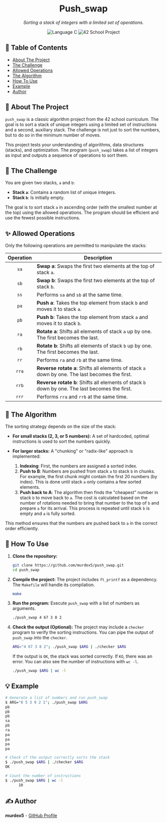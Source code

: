 <h1 align="center">
  Push_swap
</h1>

<p align="center">
  <em>Sorting a stack of integers with a limited set of operations.</em>
</p>

<p align="center">
  <img src="https://img.shields.io/badge/Language-C-blue.svg?style=for-the-badge" alt="Language C">
  <img src="https://img.shields.io/badge/School-42-black.svg?style=for-the-badge" alt="42 School Project">
</p>

## 📖 Table of Contents
- [About The Project](#-about-the-project)
- [The Challenge](#-the-challenge)
- [Allowed Operations](#-allowed-operations)
- [The Algorithm](#-the-algorithm)
- [How To Use](#-how-to-use)
- [Example](#-example)
- [Author](#-author)

## 📝 About The Project

`push_swap` is a classic algorithm project from the 42 school curriculum. The goal is to sort a stack of unique integers using a limited set of instructions and a second, auxiliary stack. The challenge is not just to sort the numbers, but to do so in the minimum number of moves.

This project tests your understanding of algorithms, data structures (stacks), and optimization. The program (`push_swap`) takes a list of integers as input and outputs a sequence of operations to sort them.

## 🎯 The Challenge

You are given two stacks, `a` and `b`:
-   **Stack `a`**: Contains a random list of unique integers.
-   **Stack `b`**: Is initially empty.

The goal is to sort stack `a` in ascending order (with the smallest number at the top) using the allowed operations. The program should be efficient and use the fewest possible instructions.

## ✨ Allowed Operations

Only the following operations are permitted to manipulate the stacks:

| Operation | Description                                                               |
| :-------: | ------------------------------------------------------------------------- |
|    `sa`   | **Swap a**: Swaps the first two elements at the top of stack `a`.           |
|    `sb`   | **Swap b**: Swaps the first two elements at the top of stack `b`.           |
|    `ss`   | Performs `sa` and `sb` at the same time.                                  |
|    `pa`   | **Push a**: Takes the top element from stack `b` and moves it to stack `a`.|
|    `pb`   | **Push b**: Takes the top element from stack `a` and moves it to stack `b`.|
|    `ra`   | **Rotate a**: Shifts all elements of stack `a` up by one. The first becomes the last. |
|    `rb`   | **Rotate b**: Shifts all elements of stack `b` up by one. The first becomes the last. |
|    `rr`   | Performs `ra` and `rb` at the same time.                                  |
|    `rra`  | **Reverse rotate a**: Shifts all elements of stack `a` down by one. The last becomes the first. |
|    `rrb`  | **Reverse rotate b**: Shifts all elements of stack `b` down by one. The last becomes the first. |
|    `rrr`  | Performs `rra` and `rrb` at the same time.                                |

## 🧠 The Algorithm

The sorting strategy depends on the size of the stack:

-   **For small stacks (2, 3, or 5 numbers):** A set of hardcoded, optimal instructions is used to sort the numbers quickly.

-   **For larger stacks:** A "chunking" or "radix-like" approach is implemented:
    1.  **Indexing**: First, the numbers are assigned a sorted index.
    2.  **Push to B**: Numbers are pushed from stack `a` to stack `b` in chunks. For example, the first chunk might contain the first 20 numbers (by index). This is done until stack `a` only contains a few sorted elements.
    3.  **Push back to A**: The algorithm then finds the "cheapest" number in stack `b` to move back to `a`. The cost is calculated based on the number of rotations needed to bring that number to the top of `b` and prepare `a` for its arrival. This process is repeated until stack `b` is empty and `a` is fully sorted.

This method ensures that the numbers are pushed back to `a` in the correct order efficiently.

## 🚀 How To Use

1.  **Clone the repository:**
    ```sh
    git clone https://github.com/murdex5/push_swap.git
    cd push_swap
    ```

2.  **Compile the project:**
    The project includes `ft_printf` as a dependency. The `Makefile` will handle its compilation.
    ```sh
    make
    ```

3.  **Run the program:**
    Execute `push_swap` with a list of numbers as arguments.
    ```sh
    ./push_swap 4 67 3 8 2
    ```

4.  **Check the output (Optional):**
    The project may include a `checker` program to verify the sorting instructions. You can pipe the output of `push_swap` into the `checker`.
    ```sh
    ARG="4 67 3 8 2"; ./push_swap $ARG | ./checker $ARG
    ```
    If the output is `OK`, the stack was sorted correctly. If `KO`, there was an error. You can also see the number of instructions with `wc -l`.
    ```sh
    ./push_swap $ARG | wc -l
    ```

## 💡 Example

```sh
# Generate a list of numbers and run push_swap
$ ARG="8 5 3 9 2 1"; ./push_swap $ARG
pb
pb
pb
sa
pb
ra
pa
pa
pa
pa

# Check if the output correctly sorts the stack
$ ./push_swap $ARG | ./checker $ARG
OK

# Count the number of instructions
$ ./push_swap $ARG | wc -l
      10
```

## ✍️ Author

**murdex5** - [GitHub Profile](https://github.com/murdex5)